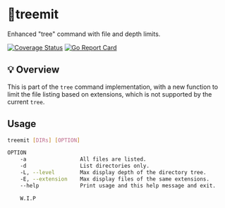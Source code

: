 # :evergreen_tree:treemit
Enhanced "tree" command with file and depth limits.

[![Coverage Status](https://coveralls.io/repos/github/Nagaemonn/treemit/badge.svg?branch=main)](https://coveralls.io/github/Nagaemonn/treemit?branch=main)
[![Go Report Card](https://goreportcard.com/badge/github.com/Nagaemonn/treemit)](https://goreportcard.com/report/github.com/Nagaemonn/treemit)

## :bulb: Overview
This is part of the `tree` command implementation, with a new function to limit the file listing based on extensions, which is not supported by the current `tree`.

## Usage

```sh
treemit [DIRs] [OPTION]

OPTION
    -a                 All files are listed.
    -d                 List directories only.
    -L, --level        Max display depth of the directory tree.
    -E, --extension    Max display files of the same extensions.
    --help             Print usage and this help message and exit.

    W.I.P
```
